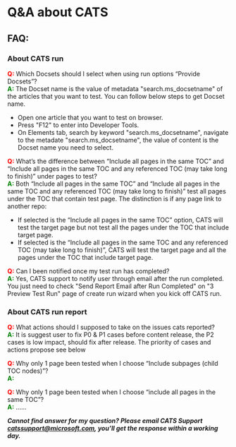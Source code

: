 # Q&A about CATS

## FAQ: 
### About CATS run

**<font color='red'>Q:</font>** Which Docsets should I select when using run options “Provide Docsets”? <br/>
**<font color='green'>A:</font>** The Docset name is the value of metadata "search.ms_docsetname" of the articles that you want to test. You can follow below steps to get Docset name.
- Open one article that you want to test on browser.
- Press "F12" to enter into Developer Tools.
- On Elements tab, search by keyword "search.ms_docsetname", navigate to the metadate "search.ms_docsetname", the value of content is the Docset name you need to select.
 
**<font color='red'>Q:</font>** What’s the difference between “Include all pages in the same TOC” and “Include all pages in the same TOC and any referenced TOC (may take long to finish)” under pages to test?<br/>
**<font color='green'>A:</font>** Both “Include all pages in the same TOC” and “Include all pages in the same TOC and any referenced TOC (may take long to finish)” test all pages under the TOC that contain test page. The distinction is if any page link to another repo:
- If selected is the “Include all pages in the same TOC” option, CATS will test the target page but not test all the pages under the TOC that include target page.
- If selected is the “Include all pages in the same TOC and any referenced TOC (may take long to finish)”, CATS will test the target page and all the pages under the TOC that include target page.
 
**<font color='red'>Q:</font>** Can I been notified once my test run has completed?<br/>
**<font color='green'>A:</font>** Yes, CATS support to notify user through email after the run completed. You just need to check "Send Report Email after Run Completed" on "3 Preview Test Run" page of create run wizard when you kick off CATS run.
 
### About CATS run report
**<font color='red'>Q:</font>** What actions should I supposed to take on the issues cats reported?
<br/>
**<font color='green'>A:</font>** It is suggest user to fix P0 & P1 cases before content release, the P2 cases is low impact, should fix after release. The priority of cases and actions propose see below
 
**<font color='red'>Q:</font>** Why only 1 page been tested when I choose “Include subpages (child TOC nodes)”?
<br/>
**<font color='green'>A:</font>** 

**<font color='red'>Q:</font>** Why only 1 page been tested when I choose “include all pages in the same TOC”?
<br/>
**<font color='green'>A:</font>** 
......
 
***Cannot find answer for my question? Please email CATS Support [catssupport@microsoft.com](mailto:catssupport@microsoft.com), you’ll get the response within a working day.***
